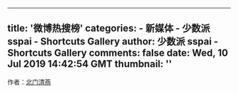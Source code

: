 
---
title: '微博热搜榜'
categories: 
    - 新媒体
    - 少数派 sspai - Shortcuts Gallery
author: 少数派 sspai - Shortcuts Gallery
comments: false
date: Wed, 10 Jul 2019 14:42:54 GMT
thumbnail: ''
---

<div>   
作者：<a href="http://www.bmqy.net/">北门清燕</a><br>  
</div>
            